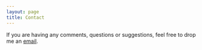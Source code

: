 ```yaml
---
layout: page
title: Contact
---
```


If you are having any comments, questions or suggestions, feel free to drop me an [email](mailto:celia.somlai@gmail.com).
